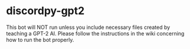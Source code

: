 # discordpy-gpt2
This bot will NOT run unless you include necessary files created by teaching a GPT-2 AI. Please follow the instructions in the wiki concerning how to run the bot properly.
